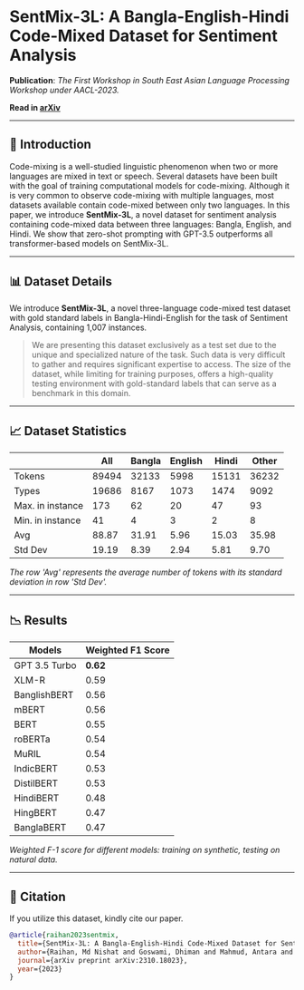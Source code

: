 # SentMix-3L: A Bangla-English-Hindi Code-Mixed Dataset for Sentiment Analysis

**Publication**: *The First Workshop in South East Asian Language Processing Workshop under AACL-2023.*

**Read in [arXiv]([arxiv.org/pdf/2310.18023.pdf](https://arxiv.org/pdf/2310.18023.pdf))** 

---

## 📖 Introduction

Code-mixing is a well-studied linguistic phenomenon when two or more languages are mixed in text or speech. Several datasets have been built with the goal of training computational models for code-mixing. Although it is very common to observe code-mixing with multiple languages, most datasets available contain code-mixed between only two languages. In this paper, we introduce **SentMix-3L**, a novel dataset for sentiment analysis containing code-mixed data between three languages: Bangla, English, and Hindi. We show that zero-shot prompting with GPT-3.5 outperforms all transformer-based models on SentMix-3L.

---

## 📊 Dataset Details

We introduce **SentMix-3L**, a novel three-language code-mixed test dataset with gold standard labels in Bangla-Hindi-English for the task of Sentiment Analysis, containing 1,007 instances.

> We are presenting this dataset exclusively as a test set due to the unique and specialized nature of the task. Such data is very difficult to gather and requires significant expertise to access. The size of the dataset, while limiting for training purposes, offers a high-quality testing environment with gold-standard labels that can serve as a benchmark in this domain.

---

## 📈 Dataset Statistics

|                   | **All** | **Bangla** | **English** | **Hindi** | **Other** |
|-------------------|---------|------------|-------------|-----------|-----------|
| Tokens            | 89494   | 32133      | 5998        | 15131     | 36232     |
| Types             | 19686   | 8167       | 1073        | 1474      | 9092      |
| Max. in instance  | 173     | 62         | 20          | 47        | 93        |
| Min. in instance  | 41      | 4          | 3           | 2         | 8         |
| Avg               | 88.87   | 31.91      | 5.96        | 15.03     | 35.98     |
| Std Dev           | 19.19   | 8.39       | 2.94        | 5.81      | 9.70      |

*The row 'Avg' represents the average number of tokens with its standard deviation in row 'Std Dev'.*

---

## 📉 Results

| **Models**    | **Weighted F1 Score** |
|---------------|-----------------------|
| GPT 3.5 Turbo | **0.62**              |
| XLM-R         | 0.59                  |
| BanglishBERT  | 0.56                  |
| mBERT         | 0.56                  |
| BERT          | 0.55                  |
| roBERTa       | 0.54                  |
| MuRIL         | 0.54                  |
| IndicBERT     | 0.53                  |
| DistilBERT    | 0.53                  |
| HindiBERT     | 0.48                  |
| HingBERT      | 0.47                  |
| BanglaBERT    | 0.47                  |

*Weighted F-1 score for different models: training on synthetic, testing on natural data.*

---

## 📝 Citation

If you utilize this dataset, kindly cite our paper.

```bibtex
@article{raihan2023sentmix,
  title={SentMix-3L: A Bangla-English-Hindi Code-Mixed Dataset for Sentiment Analysis},
  author={Raihan, Md Nishat and Goswami, Dhiman and Mahmud, Antara and Anstasopoulos, Antonios and Zampieri, Marcos},
  journal={arXiv preprint arXiv:2310.18023},
  year={2023}
}


